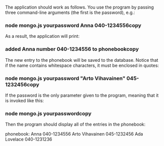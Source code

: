 
The application should work as follows. You use the program by passing three command-line arguments (the first is the password), e.g.:

### node mongo.js yourpassword Anna 040-1234556copy
As a result, the application will print:

### added Anna number 040-1234556 to phonebookcopy
The new entry to the phonebook will be saved to the database. Notice that if the name contains whitespace characters, it must be enclosed in quotes:

### node mongo.js yourpassword "Arto Vihavainen" 045-1232456copy
If the password is the only parameter given to the program, meaning that it is invoked like this:

### node mongo.js yourpasswordcopy
Then the program should display all of the entries in the phonebook:

phonebook:
Anna 040-1234556
Arto Vihavainen 045-1232456
Ada Lovelace 040-1231236
